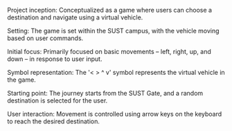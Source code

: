 Project inception: Conceptualized as a game where users can choose a destination and navigate using a virtual vehicle.

Setting: The game is set within the SUST campus, with the vehicle moving based on user commands.

Initial focus: Primarily focused on basic movements – left, right, up, and down – in response to user input.

Symbol representation: The '< > ^ v' symbol represents the virtual vehicle in the game.

Starting point: The journey starts from the SUST Gate, and a random destination is selected for the user.

User interaction: Movement is controlled using arrow keys on the keyboard to reach the desired destination.
